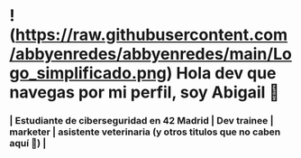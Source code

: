 # !(https://raw.githubusercontent.com/abbyenredes/abbyenredes/main/Logo_simplificado.png) Hola dev que navegas por mi perfil, soy Abigail 👋
### | Estudiante de ciberseguridad en 42 Madrid | Dev trainee | marketer | asistente veterinaria (y otros titulos que no caben aquí 🙈) |
